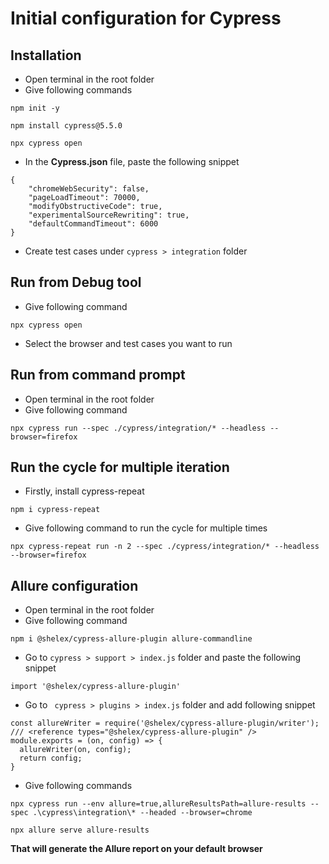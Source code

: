 # Initial configuration for Cypress
## Installation
* Open terminal in the root folder
* Give following commands
```
npm init -y
```
```
npm install cypress@5.5.0
```
```
npx cypress open
```
* In the **Cypress.json** file, paste the following snippet
```
{
    "chromeWebSecurity": false,
    "pageLoadTimeout": 70000,
    "modifyObstructiveCode": true,
    "experimentalSourceRewriting": true,
    "defaultCommandTimeout": 6000
}
```
* Create test cases under ```cypress > integration``` folder

## Run from Debug tool
* Give following command
```
npx cypress open
```
* Select the browser and test cases you want to run

## Run from command prompt
* Open terminal in the root folder
* Give following command
```
npx cypress run --spec ./cypress/integration/* --headless --browser=firefox
```
## Run the cycle for multiple iteration
* Firstly, install cypress-repeat
```
npm i cypress-repeat
```
* Give following command to run the cycle for multiple times
```
npx cypress-repeat run -n 2 --spec ./cypress/integration/* --headless --browser=firefox
```
## Allure configuration
* Open terminal in the root folder
* Give following command
```
npm i @shelex/cypress-allure-plugin allure-commandline
```
* Go to ```cypress > support > index.js``` folder and paste the following snippet
```
import '@shelex/cypress-allure-plugin'
```
* Go to ``` cypress > plugins > index.js``` folder and add following snippet
```
const allureWriter = require('@shelex/cypress-allure-plugin/writer');
/// <reference types="@shelex/cypress-allure-plugin" />
module.exports = (on, config) => {
  allureWriter(on, config);
  return config;
}
```
* Give following commands
```
npx cypress run --env allure=true,allureResultsPath=allure-results --spec .\cypress\integration\* --headed --browser=chrome
```
```
npx allure serve allure-results
```

**That will generate the Allure report on your default browser**
